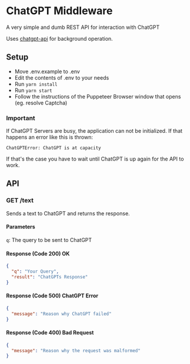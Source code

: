# ChatGPT Middleware
A very simple and dumb REST API for interaction with ChatGPT

Uses [chatgpt-api](https://github.com/transitive-bullshit/chatgpt-api) for background operation.

## Setup
- Move .env.example to .env
- Edit the contents of .env to your needs
- Run `yarn install`
- Run `yarn start`
- Follow the instructions of the Puppeteer Browser window that opens (eg. resolve Captcha)

### Important
If ChatGPT Servers are busy, the application can not be initialized. If that happens an error like this is thrown:

```
ChatGPTError: ChatGPT is at capacity
```

If that's the case you have to wait until ChatGPT is up again for the API to work.

## API
### GET /text
Sends a text to ChatGPT and returns the response.
#### Parameters
`q`: The query to be sent to ChatGPT

#### Response (Code 200) OK
```json
{
  "q": "Your Query",
  "result": "ChatGPTs Response"
}
```

#### Response (Code 500) ChatGPT Error
```json
{
  "message": "Reason why ChatGPT failed"
}
```

#### Response (Code 400) Bad Request
```json
{
  "message": "Reason why the request was malformed"
}
```